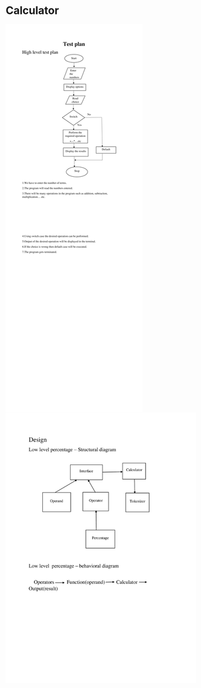# Calculator
![alt text](https://github.com/99003520/Calculator/blob/main/High%20level%20test%20plan.png)
![alt text](https://github.com/99003520/Calculator/blob/main/low%20level%20design%20percentage.png)
